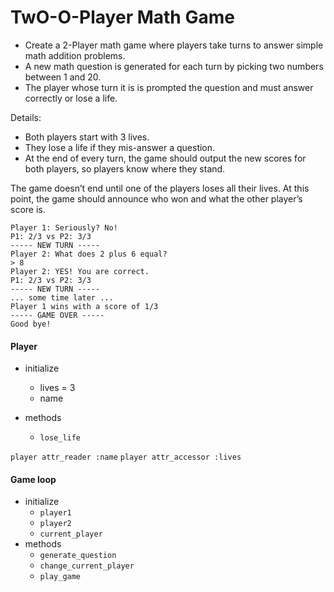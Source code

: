 # TwO-O-Player Math Game

- Create a 2-Player math game where players take turns to answer simple math addition problems. 
- A new math question is generated for each turn by picking two numbers between 1 and 20. 
- The player whose turn it is is prompted the question and must answer correctly or lose a life.

Details:
- Both players start with 3 lives. 
- They lose a life if they mis-answer a question. 
- At the end of every turn, the game should output the new scores for both players, so players know where they stand.

The game doesn’t end until one of the players loses all their lives. At this point, the game should announce who won and what the other player’s score is.

```
Player 1: Seriously? No!
P1: 2/3 vs P2: 3/3
----- NEW TURN -----
Player 2: What does 2 plus 6 equal?
> 8
Player 2: YES! You are correct.
P1: 2/3 vs P2: 3/3
----- NEW TURN -----
... some time later ...
Player 1 wins with a score of 1/3
----- GAME OVER -----
Good bye!
```
#### Player

- initialize
  - lives = 3
  - name

- methods
	- `lose_life`

`player attr_reader :name`
`player attr_accessor :lives`


#### Game loop

- initialize
	- `player1`
	- `player2`
	- `current_player`
- methods
	- `generate_question`
	- `change_current_player`
	- `play_game`